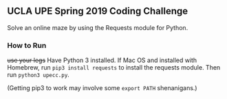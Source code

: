 ## UCLA UPE Spring 2019 Coding Challenge
Solve an online maze by using the Requests module for Python.

### How to Run
<s>use your legs</s>
Have Python 3 installed. If Mac OS and installed with Homebrew, run `pip3 install requests` to install the requests module. Then run `python3 upecc.py`.

(Getting pip3 to work may involve some `export PATH` shenanigans.)

